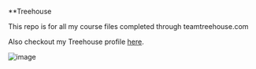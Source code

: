 **Treehouse

This repo is for all my course files completed through teamtreehouse.com

Also checkout my Treehouse profile [here](https://github.com/tamara7363).


![image](https://user-images.githubusercontent.com/46356454/52258101-c0e26980-28eb-11e9-89c1-062ade90b319.png)

